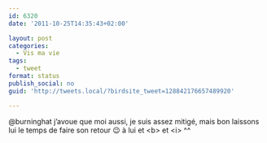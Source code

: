 ```yaml
---
id: 6320
date: '2011-10-25T14:35:43+02:00'

layout: post
categories:
  - Vis ma vie
tags:
  - tweet
format: status
publish_social: no
guid: 'http://tweets.local/?birdsite_tweet=128842176657489920'

---
```


@burninghat j’avoue que moi aussi, je suis assez mitigé, mais bon laissons lui le temps de faire son retour 😉 à lui et &lt;b&gt; et &lt;i&gt; ^^